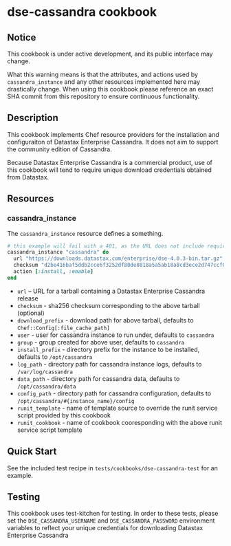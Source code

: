 # dse-cassandra cookbook

## Notice

This cookbook is under active development, and its public interface may change.

What this warning means is that the attributes, and actions used by `cassandra_instance`
and any other resources implemented here may drastically change. When using this cookbook
please reference an exact SHA commit from this repository to ensure continuous functionality.

## Description

This cookbook implements Chef resource providers for the installation and configuraiton of Datastax Enterprise Cassandra. It does not aim to support the community edition of Cassandra.

Because Datastax Enterprise Cassandra is a commercial product, use of this cookbook will tend to require unique download credentials obtained from Datastax.

## Resources


### cassandra_instance

The `cassandra_instance` resource defines a something.

```ruby
# this example will fail with a 401, as the URL does not include required credentials
cassandra_instance "cassandra" do
  url "https://downloads.datastax.com/enterprise/dse-4.0.3-bin.tar.gz"
  checksum "d2be416baf5ddb2cce6f3252df80de8818a5a5ab18a8cd3ece2d747ccf0150c4"
  action [:install, :enable]
end
```

* `url` – URL for a tarball containing a Datastax Enterprise Cassandra release
* `checksum` - sha256 checksum corresponding to the above tarball (optional)
* `download_prefix` - download path for above tarball, defaults to `Chef::Config[:file_cache_path]`
* `user` - user for cassandra instance to run under, defaults to `cassandra`
* `group` - group created for above user, defaults to `cassandra`
* `install_prefix` - directory prefix for the instance to be installed, defaults to `/opt/cassandra`
* `log_path` - directory path for cassandra instance logs, defaults to `/var/log/cassandra`
* `data_path` - directory path for cassandra data, defaults to `/opt/cassandra/data`
* `config_path` - directory path for cassandra configuration, defaults to `/opt/cassandra/#{instance_name}/config`
* `runit_template` - name of template source to override the runit service script provided by this cookbook
* `runit_cookbook` - name of cookbook cooresponding with the above runit service script template

## Quick Start

See the included test recipe in `tests/cookbooks/dse-cassandra-test` for an example.

## Testing

This cookbook uses test-kitchen for testing. In order to these tests, please set the `DSE_CASSANDRA_USERNAME` and `DSE_CASSANDRA_PASSWORD` environment variables to reflect your unique credentials for downloading Datastax Enterprise Cassandra